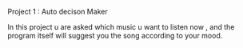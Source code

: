 Project 1 : Auto decison Maker


In this project u are asked which music u want to listen now , and the program itself will suggest you the song according to your mood. 

